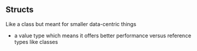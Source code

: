 ## Structs
Like a class but meant for smaller data-centric things
-  a value type which means it offers better performance versus reference types like classes